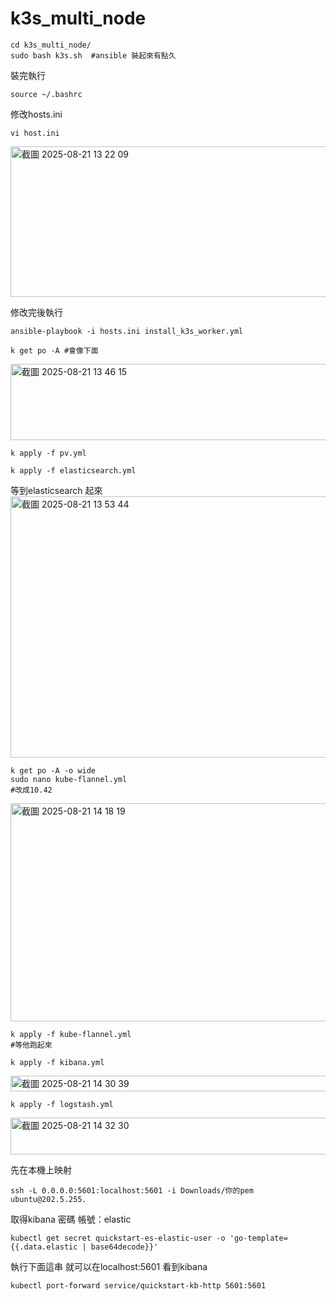 # k3s_multi_node

```
cd k3s_multi_node/
sudo bash k3s.sh  #ansible 裝起來有點久
```
裝完執行
```
source ~/.bashrc  
```

修改hosts.ini
```
vi host.ini
```
<img width="867" height="241" alt="截圖 2025-08-21 13 22 09" src="https://github.com/user-attachments/assets/3fbd07a1-9bf1-4104-8024-18da59b0e7c5" />

修改完後執行
```
ansible-playbook -i hosts.ini install_k3s_worker.yml
```
```
k get po -A #會像下面
```
<img width="724" height="122" alt="截圖 2025-08-21 13 46 15" src="https://github.com/user-attachments/assets/6b007136-b190-4c16-b1dd-a317e27312d7" />

```
k apply -f pv.yml 
```

```
k apply -f elasticsearch.yml
```

等到elasticsearch 起來
<img width="1055" height="418" alt="截圖 2025-08-21 13 53 44" src="https://github.com/user-attachments/assets/9608d69e-7394-4103-a4b9-9fcd195c42f2" />

```
k get po -A -o wide
sudo nano kube-flannel.yml
#改成10.42
```

<img width="993" height="349" alt="截圖 2025-08-21 14 18 19" src="https://github.com/user-attachments/assets/b8955105-ea5a-4017-84df-b22677c8982f" />

```
k apply -f kube-flannel.yml
#等他跑起來
```

```
k apply -f kibana.yml
```

<img width="993" height="25" alt="截圖 2025-08-21 14 30 39" src="https://github.com/user-attachments/assets/765da19d-2a6f-4e87-897e-8ac27467a802" />

```
k apply -f logstash.yml
```

<img width="864" height="59" alt="截圖 2025-08-21 14 32 30" src="https://github.com/user-attachments/assets/f742f5c8-88a9-4806-9f08-ce9c72f5339b" />

先在本機上映射
```
ssh -L 0.0.0.0:5601:localhost:5601 -i Downloads/你的pem ubuntu@202.5.255.
```
取得kibana 密碼
帳號：elastic
```
kubectl get secret quickstart-es-elastic-user -o 'go-template={{.data.elastic | base64decode}}'
```
執行下面這串 就可以在localhost:5601 看到kibana

```
kubectl port-forward service/quickstart-kb-http 5601:5601
```

